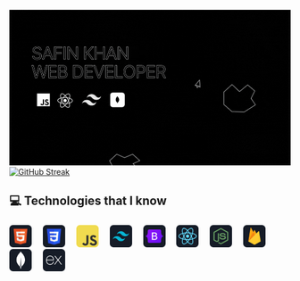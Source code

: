 ![Full-Stack Web Developer ](https://raw.githubusercontent.com/safinxr/safinxr/main/image/three.gif)
[![GitHub Streak](https://github-readme-streak-stats.herokuapp.com?user=safinxr&theme=highcontrast)](https://git.io/streak-stats)
###
<h2 align="left">💻 Technologies that I know</h2>

###

<div align="left">
  <img src="https://raw.githubusercontent.com/safinxr/safinxr/main/icons/HTML.png" height="40" alt=""  />
  <img width="12" />
  <img src="https://raw.githubusercontent.com/safinxr/safinxr/main/icons/css.png" height="40" alt=""  />
  <img width="12" />
  <img src="https://raw.githubusercontent.com/safinxr/safinxr/main/icons/JavaScript.png" height="40" alt=""  />
  <img width="12" />
  <img src="https://raw.githubusercontent.com/safinxr/safinxr/main/icons/tailwind.png" height="40" alt=""  />
  <img width="12" />
  <img src="https://raw.githubusercontent.com/safinxr/safinxr/main/icons/Bootsrap.png" height="40" alt=""  />
  <img width="12" />
  <img src="https://raw.githubusercontent.com/safinxr/safinxr/main/icons/react.png" height="40" alt=""  />
  <img width="12" />
  <img src="https://raw.githubusercontent.com/safinxr/safinxr/main/icons/node.png" height="40" alt=""  />
  <img width="12" />
  <img src="https://raw.githubusercontent.com/safinxr/safinxr/main/icons/firebase.png" height="40" alt=""  />
  <img width="12" />
  <img src="https://raw.githubusercontent.com/safinxr/safinxr/main/icons/mongo.png" height="40" alt=""  />
  <img width="12" />
  <img src="https://raw.githubusercontent.com/safinxr/safinxr/main/icons/express.png" height="40" alt=""  />
</div>

###
